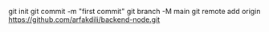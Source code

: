 git init
git commit -m "first commit"
git branch -M main
git remote add origin https://github.com/arfakdili/backend-node.git
